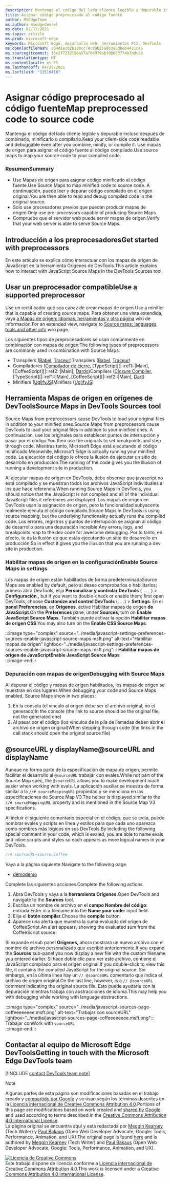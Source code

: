 ```yaml
---
description: Mantenga el código del lado cliente legible y depurable incluso después de combinarlo, minificarlo o compilarlo.
title: Asignar código preprocesado al código fuente
author: MSEdgeTeam
ms.author: msedgedevrel
ms.date: 02/12/2021
ms.topic: article
ms.prod: microsoft-edge
keywords: Microsoft Edge, desarrollo web, herramientas F12, DevTools
ms.openlocfilehash: c04d1ec02b188cc7ec8ab2598b395dbeb4431c46
ms.sourcegitcommit: 16e2f7232196a57a70b979bbf8b663774b7ddc20
ms.translationtype: MT
ms.contentlocale: es-ES
ms.lasthandoff: 04/25/2021
ms.locfileid: "11519418"
---
```

<!-- Copyright Meggin Kearney and Paul Bakaus

   Licensed under the Apache License, Version 2.0 (the "License");
   you may not use this file except in compliance with the License.
   You may obtain a copy of the License at

       https://www.apache.org/licenses/LICENSE-2.0

   Unless required by applicable law or agreed to in writing, software
   distributed under the License is distributed on an "AS IS" BASIS,
   WITHOUT WARRANTIES OR CONDITIONS OF ANY KIND, either express or implied.
   See the License for the specific language governing permissions and
   limitations under the License.  -->  

# <a name="map-preprocessed-code-to-source-code"></a><span data-ttu-id="7b172-104">Asignar código preprocesado al código fuente</span><span class="sxs-lookup"><span data-stu-id="7b172-104">Map preprocessed code to source code</span></span>  

<span data-ttu-id="7b172-105">Mantenga el código del lado cliente legible y depurable incluso después de combinarlo, minificarlo o compilarlo.</span><span class="sxs-lookup"><span data-stu-id="7b172-105">Keep your client-side code readable and debuggable even after you combine, minify, or compile it.</span></span>  <span data-ttu-id="7b172-106">Use mapas de origen para asignar el código fuente al código compilado.</span><span class="sxs-lookup"><span data-stu-id="7b172-106">Use source maps to map your source code to your compiled code.</span></span>  

### <a name="summary"></a><span data-ttu-id="7b172-107">Resumen</span><span class="sxs-lookup"><span data-stu-id="7b172-107">Summary</span></span>  

*   <span data-ttu-id="7b172-108">Use Mapas de origen para asignar código minificado al código fuente.</span><span class="sxs-lookup"><span data-stu-id="7b172-108">Use Source Maps to map minified code to source code.</span></span>  <span data-ttu-id="7b172-109">A continuación, puede leer y depurar código compilado en el origen original.</span><span class="sxs-lookup"><span data-stu-id="7b172-109">You are then able to read and debug compiled code in the original source.</span></span>  
*   <span data-ttu-id="7b172-110">Solo use procesadores previos que puedan producir mapas de origen.</span><span class="sxs-lookup"><span data-stu-id="7b172-110">Only use pre-processors capable of producing Source Maps.</span></span>  
*   <span data-ttu-id="7b172-111">Compruebe que el servidor web puede servir mapas de origen.</span><span class="sxs-lookup"><span data-stu-id="7b172-111">Verify that your web server is able to serve Source Maps.</span></span>  
    
<!--todo: add link to preprocessors capable of producing Source Maps when section is available -->  
<!--[]: /web/tools/setup/setup-preprocessors?#supported_preprocessors ""  -->  

## <a name="get-started-with-preprocessors"></a><span data-ttu-id="7b172-112">Introducción a los preprocesadores</span><span class="sxs-lookup"><span data-stu-id="7b172-112">Get started with preprocessors</span></span>  

<span data-ttu-id="7b172-113">En este artículo se explica cómo interactuar con los mapas de origen de JavaScript en la herramienta Orígenes de DevTools.</span><span class="sxs-lookup"><span data-stu-id="7b172-113">This article explains how to interact with JavaScript Source Maps in the DevTools Sources tool.</span></span>  <!--For a first overview of what preprocessors are, how each may help, and how Source Maps work; navigate to Set Up CSS & JS Preprocessors.  -->  

<!--todo: add link to Set Up CSS & JS Preprocessors when section is available -->  
<!--[]: /web/tools/setup/setup-preprocessors#debugging-and-editing-preprocessed-content ""  -->  

## <a name="use-a-supported-preprocessor"></a><span data-ttu-id="7b172-114">Usar un preprocesador compatible</span><span class="sxs-lookup"><span data-stu-id="7b172-114">Use a supported preprocessor</span></span>  

<span data-ttu-id="7b172-115">Use un rectificador que sea capaz de crear mapas de origen.</span><span class="sxs-lookup"><span data-stu-id="7b172-115">Use a minifier that is capable of creating source maps.</span></span>  <!--For the most popular options, navigate to preprocessor support section.  -->  <span data-ttu-id="7b172-116">Para obtener una vista extendida, vaya [a Mapas de origen: idiomas, herramientas y otra página][GitHubWikiSourceMapsLanguagesTools] wiki de información.</span><span class="sxs-lookup"><span data-stu-id="7b172-116">For an extended view, navigate to [Source maps: languages, tools and other info][GitHubWikiSourceMapsLanguagesTools] wiki page.</span></span>  

<!--todo: add link to display the preprocessor support section when section is available -->  
<!--[]: /web/tools/setup/setup-preprocessors?#supported_preprocessors ""  -->  

<span data-ttu-id="7b172-117">Los siguientes tipos de preprocesadores se usan comúnmente en combinación con mapas de origen:</span><span class="sxs-lookup"><span data-stu-id="7b172-117">The following types of preprocessors are commonly used in combination with Source Maps:</span></span>  

*   <span data-ttu-id="7b172-118">Transpilers \([Babel][BabelJS], [Traceur][GitHubWikiGoogleTraceurCompiler]\)</span><span class="sxs-lookup"><span data-stu-id="7b172-118">Transpilers \([Babel][BabelJS], [Traceur][GitHubWikiGoogleTraceurCompiler]\)</span></span>  
*   <span data-ttu-id="7b172-119">Compiladores \([Compilador de cierre][GitHubGoogleClosureCompiler], [TypeScript][|::ref1::|Main], [CoffeeScript][|::ref2::|Main], [Dardo][DartMain]\)</span><span class="sxs-lookup"><span data-stu-id="7b172-119">Compilers \([Closure Compiler][GitHubGoogleClosureCompiler], [TypeScript][|::ref1::|Main], [CoffeeScript][|::ref2::|Main], [Dart][DartMain]\)</span></span>  
*   <span data-ttu-id="7b172-120">Minifiers \([UglifyJS][GitHubMishooUglifyJS]\)</span><span class="sxs-lookup"><span data-stu-id="7b172-120">Minifiers \([UglifyJS][GitHubMishooUglifyJS]\)</span></span>  
    
## <a name="source-maps-in-devtools-sources-tool"></a><span data-ttu-id="7b172-121">Herramienta Mapas de origen en orígenes de DevTools</span><span class="sxs-lookup"><span data-stu-id="7b172-121">Source Maps in DevTools Sources tool</span></span>  

<span data-ttu-id="7b172-122">Source Maps from preprocessors cause DevTools to load your original files in addition to your minified ones.</span><span class="sxs-lookup"><span data-stu-id="7b172-122">Source Maps from preprocessors cause DevTools to load your original files in addition to your minified ones.</span></span>  <span data-ttu-id="7b172-123">A continuación, use los originales para establecer puntos de interrupción y pasar por el código.</span><span class="sxs-lookup"><span data-stu-id="7b172-123">You then use the originals to set breakpoints and step through code.</span></span>  <span data-ttu-id="7b172-124">Mientras tanto, Microsoft Edge está ejecutando el código minificado.</span><span class="sxs-lookup"><span data-stu-id="7b172-124">Meanwhile, Microsoft Edge is actually running your minified code.</span></span>  <span data-ttu-id="7b172-125">La ejecución del código le ofrece la ilusión de ejecutar un sitio de desarrollo en producción.</span><span class="sxs-lookup"><span data-stu-id="7b172-125">The running of the code gives you the illusion of running a development site in production.</span></span>  

<span data-ttu-id="7b172-126">Al ejecutar mapas de origen en DevTools, debe observar que javascript no está compilado y se muestran todos los archivos JavaScript individuales a los que hace referencia.</span><span class="sxs-lookup"><span data-stu-id="7b172-126">When running Source Maps in DevTools, you should notice that the JavaScript is not compiled and all of the individual JavaScript files it references are displayed.</span></span>  <span data-ttu-id="7b172-127">Los mapas de origen en DevTools usan la asignación de origen, pero la funcionalidad subyacente realmente ejecuta el código compilado.</span><span class="sxs-lookup"><span data-stu-id="7b172-127">Source Maps in DevTools is using source mapping, but the underlying functionality actually runs the compiled code.</span></span>  <span data-ttu-id="7b172-128">Los errores, registros y puntos de interrupción se asignan al código de desarrollo para una depuración increíble.</span><span class="sxs-lookup"><span data-stu-id="7b172-128">Any errors, logs, and breakpoints map to the dev code for awesome debugging.</span></span>  <span data-ttu-id="7b172-129">Por lo tanto, en efecto, te da la ilusión de que estás ejecutando un sitio de desarrollo en producción.</span><span class="sxs-lookup"><span data-stu-id="7b172-129">So in effect it gives you the illusion that you are running a dev site in production.</span></span>  

### <a name="enable-source-maps-in-settings"></a><span data-ttu-id="7b172-130">Habilitar mapas de origen en la configuración</span><span class="sxs-lookup"><span data-stu-id="7b172-130">Enable Source Maps in settings</span></span>  

<span data-ttu-id="7b172-131">Los mapas de origen están habilitados de forma predeterminada</span><span class="sxs-lookup"><span data-stu-id="7b172-131">Source Maps are enabled by default</span></span><!-- \(as of Microsoft Edge 39\)--><span data-ttu-id="7b172-132">, pero si desea comprobarlos o habilitarlos; primero abra DevTools, elija **Personalizar y controlar DevTools** \( `...` \) > **Configuración**.</span><span class="sxs-lookup"><span data-stu-id="7b172-132">, but if you want to double-check or enable them; first open DevTools, choose **Customize and control DevTools** \(`...`\) > **Settings**.</span></span>  <span data-ttu-id="7b172-133">En el **panel Preferencias,** en **Orígenes**, active Habilitar mapas de origen **de JavaScript**.</span><span class="sxs-lookup"><span data-stu-id="7b172-133">On the **Preferences** pane, under **Sources**, turn on **Enable JavaScript Source Maps**.</span></span>  <span data-ttu-id="7b172-134">También puede activar la opción **Habilitar mapas de origen CSS**.</span><span class="sxs-lookup"><span data-stu-id="7b172-134">You may also turn on the **Enable CSS Source Maps**.</span></span>  

:::image type="complex" source="../media/javascript-settings-preferences-sources-enable-javascript-source-maps.msft.png" alt-text="Habilitar mapas de origen" lightbox="../media/javascript-settings-preferences-sources-enable-javascript-source-maps.msft.png":::
   **<span data-ttu-id="7b172-136">Habilitar mapas de origen de JavaScript</span><span class="sxs-lookup"><span data-stu-id="7b172-136">Enable JavaScript Source Maps</span></span>**  
:::image-end:::  

### <a name="debugging-with-source-maps"></a><span data-ttu-id="7b172-137">Depuración con mapas de origen</span><span class="sxs-lookup"><span data-stu-id="7b172-137">Debugging with Source Maps</span></span>  

<span data-ttu-id="7b172-138">Al depurar el código y mapas de origen habilitados, los mapas de origen se muestran en dos lugares:</span><span class="sxs-lookup"><span data-stu-id="7b172-138">When debugging your code and Source Maps enabled, Source Maps show in two places:</span></span>  

1.  <span data-ttu-id="7b172-139">En la consola \(el vínculo al origen debe ser el archivo original, no el generado\)</span><span class="sxs-lookup"><span data-stu-id="7b172-139">In the console \(the link to source should be the original file, not the generated one\)</span></span>  
1.  <span data-ttu-id="7b172-140">Al pasar por el código \(los vínculos de la pila de llamadas deben abrir el archivo de origen original\)</span><span class="sxs-lookup"><span data-stu-id="7b172-140">When stepping through code \(the links in the call stack should open the original source file\)</span></span>  
    
<!--todo: add link to debugging your code when section is available -->  
<!--[DebugBreakpointsStepCode]: ../debug/breakpoints/step-code.md ""  -->  

## <a name="sourceurl-and-displayname"></a><span data-ttu-id="7b172-141">@sourceURL y displayName</span><span class="sxs-lookup"><span data-stu-id="7b172-141">@sourceURL and displayName</span></span>  

<span data-ttu-id="7b172-142">Aunque no forma parte de la especificación de mapa de origen, permite facilitar el desarrollo al `@sourceURL` trabajar con evales.</span><span class="sxs-lookup"><span data-stu-id="7b172-142">While not part of the Source Map spec, the `@sourceURL` allows you to make development much easier when working with evals.</span></span>  <span data-ttu-id="7b172-143">La aplicación auxiliar se muestra de forma similar a la `//# sourceMappingURL` propiedad y se menciona en las especificaciones de Source Map V3.</span><span class="sxs-lookup"><span data-stu-id="7b172-143">The helper is displayed similar to the `//# sourceMappingURL` property and is mentioned in the Source Map V3 specifications.</span></span>  

<span data-ttu-id="7b172-144">Al incluir el siguiente comentario especial en el código, que se evita, puede nombrar evales y scripts en línea y estilos para que cada uno aparezca como nombres más lógicos en sus DevTools.</span><span class="sxs-lookup"><span data-stu-id="7b172-144">By including the following special comment in your code, which is evaled, you are able to name evals and inline scripts and styles so each appears as more logical names in your DevTools.</span></span>  

```javascript
//# sourceURL=source.coffee
```  

<span data-ttu-id="7b172-145">Vaya a la página siguiente.</span><span class="sxs-lookup"><span data-stu-id="7b172-145">Navigate to the following page.</span></span>  

*   [<span data-ttu-id="7b172-146">demo</span><span class="sxs-lookup"><span data-stu-id="7b172-146">demo</span></span>][CssNinjaDemoSourceMapping]

<span data-ttu-id="7b172-147">Complete las siguientes acciones.</span><span class="sxs-lookup"><span data-stu-id="7b172-147">Complete the following actions.</span></span>  

1.  <span data-ttu-id="7b172-148">Abra DevTools y vaya a la **herramienta Orígenes.**</span><span class="sxs-lookup"><span data-stu-id="7b172-148">Open DevTools and navigate to the **Sources** tool.</span></span>  
1.  <span data-ttu-id="7b172-149">Escriba un nombre de archivo en el **campo Nombre del código:** entrada.</span><span class="sxs-lookup"><span data-stu-id="7b172-149">Enter in a filename into the **Name your code:** input field.</span></span>  
1.  <span data-ttu-id="7b172-150">Elija el **botón compilar.**</span><span class="sxs-lookup"><span data-stu-id="7b172-150">Choose the **compile** button.</span></span>  
1.  <span data-ttu-id="7b172-151">Aparece una alerta que muestra la suma evaluada del origen de CoffeeScript.</span><span class="sxs-lookup"><span data-stu-id="7b172-151">An alert appears, showing the evaluated sum from the CoffeeScript source.</span></span>  
    
<span data-ttu-id="7b172-152">Si expande el sub panel **Orígenes,** ahora mostrará un nuevo archivo con el nombre de archivo personalizado que escribió anteriormente.</span><span class="sxs-lookup"><span data-stu-id="7b172-152">If you expand the **Sources** sub-panel you now display a new file with the custom filename you entered earlier.</span></span>  <span data-ttu-id="7b172-153">Si hace doble clic para ver este archivo, contiene el JavaScript compilado para el origen original.</span><span class="sxs-lookup"><span data-stu-id="7b172-153">If you double-click to view this file, it contains the compiled JavaScript for the original source.</span></span>  <span data-ttu-id="7b172-154">Sin embargo, en la última línea hay un `// @sourceURL` comentario que indica el archivo de origen original.</span><span class="sxs-lookup"><span data-stu-id="7b172-154">On the last line, however, is a `// @sourceURL` comment indicating the original source file.</span></span>  <span data-ttu-id="7b172-155">Esto puede ayudarle con la depuración mientras trabaja con abstracciones de idioma.</span><span class="sxs-lookup"><span data-stu-id="7b172-155">This may help you with debugging while working with language abstractions.</span></span>  

:::image type="complex" source="../media/javascript-sources-page-coffeeeeeeee.msft.png" alt-text="Trabajar con sourceURL" lightbox="../media/javascript-sources-page-coffeeeeeeee.msft.png":::
   <span data-ttu-id="7b172-157">Trabajar con</span><span class="sxs-lookup"><span data-stu-id="7b172-157">Work with</span></span> `sourceURL`  
:::image-end:::  

## <a name="getting-in-touch-with-the-microsoft-edge-devtools-team"></a><span data-ttu-id="7b172-158">Contactar al equipo de Microsoft Edge DevTools</span><span class="sxs-lookup"><span data-stu-id="7b172-158">Getting in touch with the Microsoft Edge DevTools team</span></span>

[!INCLUDE [contact DevTools team note](../includes/contact-devtools-team-note.md)]  

<!-- links -->  

[BabelJS]: https://babeljs.io "Babel es un compilador de JavaScript"  

[CoffeeScriptMain]: https://coffeescript.org "CoffeeScript"  

[CssNinjaDemoSourceMapping]: https://www.thecssninja.com/demo/source_mapping/compile.html "Un ejemplo sencillo de nomenclatura eval //# sourceURL"  

[DartMain]: https://www.dartlang.org "Lenguaje de programación de Dardo"  

[GitHubGoogleClosureCompiler]: https://github.com/google/closure-compiler "google/closure-compiler | GitHub"  

[GitHubMishooUglifyJS]: https://github.com/mishoo/UglifyJS "mishoo/UglifyJS | GitHub"  

[GitHubWikiSourceMapsLanguagesTools]: https://github.com/ryanseddon/source-map/wiki/Source-maps:-languages,-tools-and-other-info "Mapas de origen: idiomas, herramientas y otra información | Wiki de GitHub"  

[GitHubWikiGoogleTraceurCompiler]: https://github.com/google/traceur-compiler/wiki/Getting-Started "Introducción: google/traceur-compiler | Wiki de GitHub"  

[TypeScriptMain]: https://www.typescriptlang.org "TypeScript"  

> [!NOTE]
> <span data-ttu-id="7b172-168">Algunas partes de esta página son modificaciones basadas en el trabajo creado y [compartido por Google][GoogleSitePolicies] y se usan según los términos descritos en la [Licencia internacional de Creative Commons Attribution 4.0][CCA4IL].</span><span class="sxs-lookup"><span data-stu-id="7b172-168">Portions of this page are modifications based on work created and [shared by Google][GoogleSitePolicies] and used according to terms described in the [Creative Commons Attribution 4.0 International License][CCA4IL].</span></span>  
> <span data-ttu-id="7b172-169">La página original [](https://developers.google.com/web/tools/chrome-devtools/javascript/source-maps) se encuentra aquí y está redactada por [Meggin Kearney][MegginKearney] \(Tech Writer\) y [Paul Bakaus][PaulBakaus] \(Open Web Developer Advocate, Google: Tools, Performance, Animation, and UX\).</span><span class="sxs-lookup"><span data-stu-id="7b172-169">The original page is found [here](https://developers.google.com/web/tools/chrome-devtools/javascript/source-maps) and is authored by [Meggin Kearney][MegginKearney] \(Tech Writer\) and [Paul Bakaus][PaulBakaus] \(Open Web Developer Advocate, Google: Tools, Performance, Animation, and UX\).</span></span>  

[![Licencia de Creative Commons][CCby4Image]][CCA4IL]  
<span data-ttu-id="7b172-171">Este trabajo dispone de licencia conforme a [Licencia internacional de Creative Commons Attribution 4.0][CCA4IL].</span><span class="sxs-lookup"><span data-stu-id="7b172-171">This work is licensed under a [Creative Commons Attribution 4.0 International License][CCA4IL].</span></span>  

[CCA4IL]: https://creativecommons.org/licenses/by/4.0  
[CCby4Image]: https://i.creativecommons.org/l/by/4.0/88x31.png  
[GoogleSitePolicies]: https://developers.google.com/terms/site-policies  
[KayceBasques]: https://developers.google.com/web/resources/contributors/kaycebasques  
[MegginKearney]: https://developers.google.com/web/resources/contributors/megginkearney  
[PaulBakaus]: https://developers.google.com/web/resources/contributors/pbakaus  
